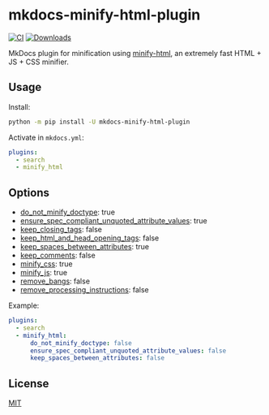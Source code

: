 # mkdocs-minify-html-plugin

[![CI](https://github.com/monosans/mkdocs-minify-html-plugin/actions/workflows/ci.yml/badge.svg)](https://github.com/monosans/mkdocs-minify-html-plugin/actions/workflows/ci.yml)
[![Downloads](https://static.pepy.tech/badge/mkdocs-minify-html-plugin)](https://pepy.tech/project/mkdocs-minify-html-plugin)

MkDocs plugin for minification using [minify-html](https://github.com/wilsonzlin/minify-html), an extremely fast HTML + JS + CSS minifier.

## Usage

Install:

```bash
python -m pip install -U mkdocs-minify-html-plugin
```

Activate in `mkdocs.yml`:

```yaml
plugins:
  - search
  - minify_html
```

## Options

- [do_not_minify_doctype](https://docs.rs/minify-html/latest/minify_html/struct.Cfg.html#structfield.do_not_minify_doctype): true
- [ensure_spec_compliant_unquoted_attribute_values](https://docs.rs/minify-html/latest/minify_html/struct.Cfg.html#structfield.ensure_spec_compliant_unquoted_attribute_values): true
- [keep_closing_tags](https://docs.rs/minify-html/latest/minify_html/struct.Cfg.html#structfield.keep_closing_tags): false
- [keep_html_and_head_opening_tags](https://docs.rs/minify-html/latest/minify_html/struct.Cfg.html#structfield.keep_html_and_head_opening_tags): false
- [keep_spaces_between_attributes](https://docs.rs/minify-html/latest/minify_html/struct.Cfg.html#structfield.keep_spaces_between_attributes): true
- [keep_comments](https://docs.rs/minify-html/latest/minify_html/struct.Cfg.html#structfield.keep_comments): false
- [minify_css](https://docs.rs/minify-html/latest/minify_html/struct.Cfg.html#structfield.minify_css): true
- [minify_js](https://docs.rs/minify-html/latest/minify_html/struct.Cfg.html#structfield.minify_js): true
- [remove_bangs](https://docs.rs/minify-html/latest/minify_html/struct.Cfg.html#structfield.remove_bangs): false
- [remove_processing_instructions](https://docs.rs/minify-html/latest/minify_html/struct.Cfg.html#structfield.remove_processing_instructions): false

Example:

```yaml
plugins:
  - search
  - minify_html:
      do_not_minify_doctype: false
      ensure_spec_compliant_unquoted_attribute_values: false
      keep_spaces_between_attributes: false
```

## License

[MIT](https://github.com/monosans/mkdocs-minify-html-plugin/blob/main/LICENSE)
